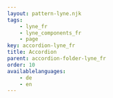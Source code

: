 ```yaml
---
layout: pattern-lyne.njk
tags: 
    - lyne_fr
    - lyne_components_fr
    - page
key: accordion-lyne_fr
title: Accordion
parent: accordion-folder-lyne_fr
order: 10
availablelanguages: 
    - de
    - en
---
```

